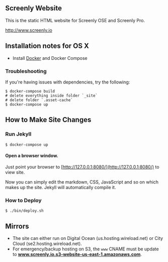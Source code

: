 ## Screenly Website

This is the static HTML website for Screenly OSE and Screenly Pro.

http://www.screenly.io

## Installation notes for OS X

* Install [Docker](https://www.docker.com/) and Docker Compose


### Troubleshooting

If you're having issues with dependencies, try the following:

```
$ docker-compose build
# delete everything inside folder `_site`
# delete folder `.asset-cache`
$ docker-compose up
```

## How to Make Site Changes

### Run Jekyll

```
$ docker-compose up
```

#### Open a browser window.

Just point your browser to [http://127.0.0.1:8080/](http://127.0.0.1:8080/) to view site.

Now you can simply edit the markdown, CSS, JavaScript and so on which makes up the site. Jekyll will automatically compile it.

### How to Deploy

```
$ ./bin/deploy.sh
```

## Mirrors

* The site can either run on Digital Ocean (us.hosting.wireload.net) or City Cloud (se2.hosting.wireload.net).
* For emergency/backup hosting on S3, the `www` CNAME must be update to **www.screenly.io.s3-website-us-east-1.amazonaws.com**.
